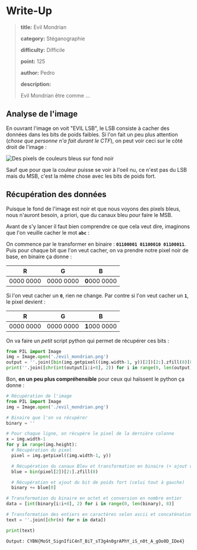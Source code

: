 # Write-Up
> **title:** Evil Mondrian
>
> **category:** Stéganographie
>
> **difficulty:** Difficile
>
> **point:** 125
>
> **author:** Pedro
>
> **description:**
>
> Evil Mondrian être comme ...

## Analyse de l'image

En ouvrant l'image on voit "EVIL LSB", le LSB consiste à cacher des données dans les bits de poids faibles.
Si l'on fait un peu plus attention (*chose que personne n'a fait durant le CTF*), on peut voir ceci sur le côté droit de l'image :

![Des pixels de couleurs bleus sur fond noir](images/bits.png)

Sauf que pour que la couleur puisse se voir à l'oeil nu, ce n'est pas du LSB mais du MSB, c'est la même chose avec les bits de poids fort.


## Récupération des données

Puisque le fond de l'image est noir et que nous voyons des pixels bleus, nous n'auront besoin, a priori, que du canaux bleu pour faire le MSB.

Avant de s'y lancer il faut bien comprendre ce que cela veut dire, imaginons que l'on veuille cacher le mot **`abc`** :

On commence par le transformer en binaire : **`01100001 01100010 01100011`**. Puis pour chaque bit que l'on veut cacher, on va prendre notre pixel noir de base, en binaire ça donne :

|     R     |     G     |     B     |
|:---------:|:---------:|:---------:|
| 0000 0000 | 0000 0000 | **0**000 0000 |

Si l'on veut cacher un **`0`**, rien ne change. Par contre si l'on veut cacher un **`1`**, le pixel devient :

|     R     |     G     |     B     |
|:---------:|:---------:|:---------:|
| 0000 0000 | 0000 0000 | **1**000 0000 |

 On va faire un *petit* script python qui permet de récupérer ces bits :

```python
from PIL import Image
img = Image.open('./evil_mondrian.png')
output = ''.join([bin(img.getpixel((img.width-1, y))[2])[2:].zfill(8)[0] for y in range(img.height)])
print(''.join([chr(int(output[i:i+8], 2)) for i in range(0, len(output), 8)]))
```

Bon, **en un peu plus compréhensible** pour ceux qui haïssent le python ça donne :

```python
# Récupération de l'image
from PIL import Image
img = Image.open('./evil_mondrian.png')

# Binaire que l'on va récupérer
binary = ''

# Pour chaque ligne, on récupère le pixel de la dernière colonne
x = img.width-1
for y in range(img.height):
  # Récupération du pixel
  pixel = img.getpixel((img.width-1, y))

  # Récupération du canaux Bleu et transformation en binaire (+ ajout de 0 devant le binaire si sa taille est inférieur à 8)
  blue = bin(pixel[2])[2:].zfill(8)

  # Récupération et ajout du bit de poids fort (celui tout à gauche)
  binary += blue[0]

# Transformation du binaire en octet et conversion en nombre entier
data = [int(binary[i:i+8], 2) for i in range(0, len(binary), 8)]

# Transformation des entiers en caractères selon ascii et concaténation du tout
text = ''.join([chr(n) for n in data])

print(text)
```

```
Output: CYBN{MoSt_SignIfiC4nT_BiT_sT3g4n0grAPhY_iS_n0t_A_gOo0D_IDe4}
```
